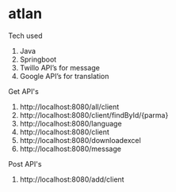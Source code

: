 # atlan

Tech used

1.  Java
2.  Springboot
3.  Twillo API’s for message
4.  Google API’s for translation

Get API's

1. http://localhost:8080/all/client
2. http://localhost:8080/client/findById/{parma}
3. http://localhost:8080/language
4. http://localhost:8080/client
5. http://localhost:8080/downloadexcel
6. http://localhost:8080/message

Post API's

1. http://localhost:8080/add/client
